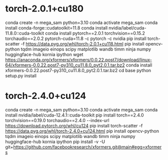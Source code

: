 # torch-2.0.1+cu180
conda create -n mega_sam python=3.10
conda activate mega_sam
conda install conda-forge::cudatoolkit=11.8
conda install nvidia/label/cuda-11.8.0::cuda-toolkit
conda install pytorch==2.0.1 torchvision==0.15.2 torchaudio==2.0.2 pytorch-cuda=11.8 -c pytorch -c nvidia
pip install torch-scatter -f https://data.pyg.org/whl/torch-2.0.1+cu118.html
pip install opencv-python tqdm imageio einops scipy matplotlib wandb timm ninja numpy huggingface-hub kornia ipython
wget https://anaconda.org/xformers/xformers/0.0.22.post7/download/linux-64/xformers-0.0.22.post7-py310_cu11.8.0_pyt2.0.1.tar.bz2
conda install xformers-0.0.22.post7-py310_cu11.8.0_pyt2.0.1.tar.bz2
cd base
python setup.py install


# torch-2.4.0+cu124
conda create -n mega_sam python=3.10
conda activate mega_sam
conda install nvidia/label/cuda-12.4.1::cuda-toolkit
pip install torch==2.4.0 torchvision==0.19.0 torchaudio==2.4.0 --index-url https://download.pytorch.org/whl/cu124
pip install torch-scatter -f https://data.pyg.org/whl/torch-2.4.0+cu124.html
pip install opencv-python tqdm imageio einops scipy matplotlib wandb timm ninja numpy huggingface-hub kornia ipython
pip install -v -U git+https://github.com/facebookresearch/xformers.git@main#egg=xformers